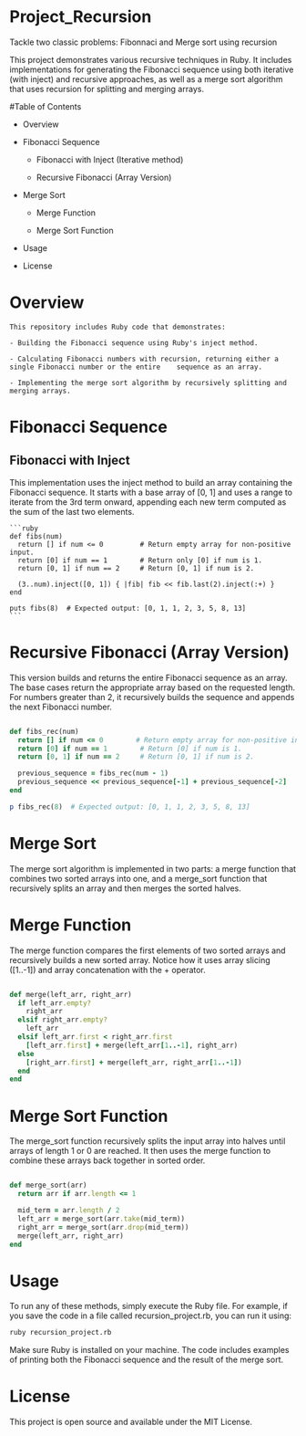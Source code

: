 # Project_Recursion
Tackle two classic problems: Fibonnaci and Merge sort using recursion

This project demonstrates various recursive techniques in Ruby. It includes implementations for generating the Fibonacci sequence using both iterative (with inject) and recursive approaches, as well as a merge sort algorithm that uses recursion for splitting and merging arrays.

#Table of Contents
- Overview

- Fibonacci Sequence

    - Fibonacci with Inject (Iterative method)

    - Recursive Fibonacci (Array Version)

- Merge Sort

    - Merge Function

    - Merge Sort Function

- Usage

- License

# Overview
    This repository includes Ruby code that demonstrates:

    - Building the Fibonacci sequence using Ruby's inject method.

    - Calculating Fibonacci numbers with recursion, returning either a single Fibonacci number or the entire    sequence as an array.

    - Implementing the merge sort algorithm by recursively splitting and merging arrays.

# Fibonacci Sequence

## Fibonacci with Inject

This implementation uses the inject method to build an array containing the Fibonacci sequence. It starts with a base array of [0, 1] and uses a range to iterate from the 3rd term onward, appending each new term computed as the sum of the last two elements.

    ```ruby
    def fibs(num)
      return [] if num <= 0         # Return empty array for non-positive input.
      return [0] if num == 1        # Return only [0] if num is 1.
      return [0, 1] if num == 2     # Return [0, 1] if num is 2.

      (3..num).inject([0, 1]) { |fib| fib << fib.last(2).inject(:+) }
    end

    puts fibs(8)  # Expected output: [0, 1, 1, 2, 3, 5, 8, 13]
    ```

# Recursive Fibonacci (Array Version)
This version builds and returns the entire Fibonacci sequence as an array. The base cases return the appropriate array based on the requested length. For numbers greater than 2, it recursively builds the sequence and appends the next Fibonacci number.

```ruby

def fibs_rec(num)
  return [] if num <= 0        # Return empty array for non-positive input.
  return [0] if num == 1        # Return [0] if num is 1.
  return [0, 1] if num == 2     # Return [0, 1] if num is 2.

  previous_sequence = fibs_rec(num - 1)
  previous_sequence << previous_sequence[-1] + previous_sequence[-2]
end

p fibs_rec(8)  # Expected output: [0, 1, 1, 2, 3, 5, 8, 13]
```

# Merge Sort
The merge sort algorithm is implemented in two parts: a merge function that combines two sorted arrays into one, and a merge_sort function that recursively splits an array and then merges the sorted halves.

# Merge Function
The merge function compares the first elements of two sorted arrays and recursively builds a new sorted array. Notice how it uses array slicing ([1..-1]) and array concatenation with the + operator.

```ruby

def merge(left_arr, right_arr)
  if left_arr.empty?
    right_arr
  elsif right_arr.empty?
    left_arr
  elsif left_arr.first < right_arr.first
    [left_arr.first] + merge(left_arr[1..-1], right_arr)
  else
    [right_arr.first] + merge(left_arr, right_arr[1..-1])
  end
end
```

# Merge Sort Function
The merge_sort function recursively splits the input array into halves until arrays of length 1 or 0 are reached. It then uses the merge function to combine these arrays back together in sorted order.

```ruby

def merge_sort(arr)
  return arr if arr.length <= 1

  mid_term = arr.length / 2
  left_arr = merge_sort(arr.take(mid_term))
  right_arr = merge_sort(arr.drop(mid_term))
  merge(left_arr, right_arr)
end
```

# Usage
To run any of these methods, simply execute the Ruby file. For example, if you save the code in a file called recursion_project.rb, you can run it using:

```bash
ruby recursion_project.rb
```
Make sure Ruby is installed on your machine. The code includes examples of printing both the Fibonacci sequence and the result of the merge sort.

# License
This project is open source and available under the MIT License.
